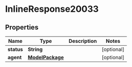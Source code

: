 
# InlineResponse20033

## Properties
Name | Type | Description | Notes
------------ | ------------- | ------------- | -------------
**status** | **String** |  |  [optional]
**agent** | [**ModelPackage**](ModelPackage.md) |  |  [optional]



